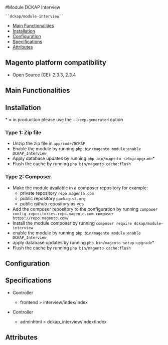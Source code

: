 #Module DCKAP Interview

    ``dckap/module-interview``

 - [Main Functionalities](#markdown-header-main-functionalities)
 - [Installation](#markdown-header-installation)
 - [Configuration](#markdown-header-configuration)
 - [Specifications](#markdown-header-specifications)
 - [Attributes](#markdown-header-attributes)

## Magento platform compatibility
  - Open Source (CE): 2.3.3, 2.3.4

## Main Functionalities


## Installation
\* = in production please use the `--keep-generated` option

### Type 1: Zip file

 - Unzip the zip file in `app/code/DCKAP`
 - Enable the module by running `php bin/magento module:enable DCKAP_Interview`
 - Apply database updates by running `php bin/magento setup:upgrade`\*
 - Flush the cache by running `php bin/magento cache:flush`

### Type 2: Composer

 - Make the module available in a composer repository for example:
    - private repository `repo.magento.com`
    - public repository `packagist.org`
    - public github repository as vcs
 - Add the composer repository to the configuration by running `composer config repositories.repo.magento.com composer https://repo.magento.com/`
 - Install the module composer by running `composer require dckap/module-interview`
 - enable the module by running `php bin/magento module:enable DCKAP_Interview`
 - apply database updates by running `php bin/magento setup:upgrade`\*
 - Flush the cache by running `php bin/magento cache:flush`


## Configuration




## Specifications

 - Controller
	- frontend > interview/index/index

 - Controller
	- adminhtml > dckap_interview/index/index


## Attributes



